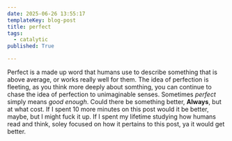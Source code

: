 ```yaml
---
date: 2025-06-26 13:55:17
templateKey: blog-post
title: perfect
tags:
  - catalytic
published: True

---
```


Perfect is a made up word that humans use to describe something that is above
average, or works really well for them.  The idea of perfection is fleeting, as
you think more deeply about somthing, you can continue to chase the idea of
perfection to unimaginable senses.  Sometimes _perfect_ simply means _good
enough_.  Could there be something better, **Always**, but at what cost.  If I
spent 10 more minutes on this post would it be better, maybe, but I might fuck
it up.  If I spent my lifetime studying how humans read and think, soley
focused on how it pertains to this post, ya it would get better.
